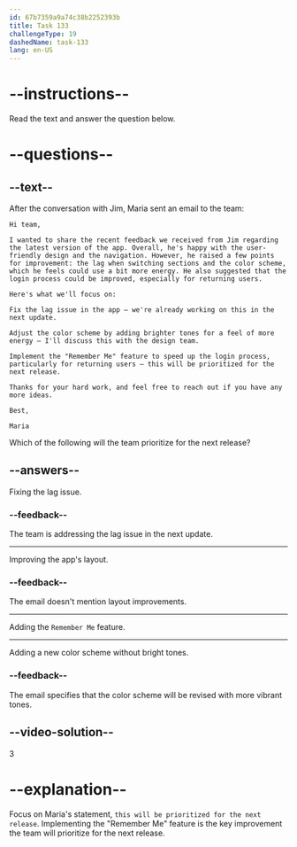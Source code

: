 ```yaml
---
id: 67b7359a9a74c38b2252393b
title: Task 133
challengeType: 19
dashedName: task-133
lang: en-US
---
```


<!-- READING -->

# --instructions--

Read the text and answer the question below.

# --questions--

## --text--

After the conversation with Jim, Maria sent an email to the team:

`Hi team,`

`I wanted to share the recent feedback we received from Jim regarding the latest version of the app. Overall, he's happy with the user-friendly design and the navigation. However, he raised a few points for improvement: the lag when switching sections and the color scheme, which he feels could use a bit more energy. He also suggested that the login process could be improved, especially for returning users.`

`Here's what we'll focus on:`

`Fix the lag issue in the app – we're already working on this in the next update.`

`Adjust the color scheme by adding brighter tones for a feel of more energy – I'll discuss this with the design team.`

`Implement the "Remember Me" feature to speed up the login process, particularly for returning users – this will be prioritized for the next release.`

`Thanks for your hard work, and feel free to reach out if you have any more ideas.`

`Best,`

`Maria`

Which of the following will the team prioritize for the next release?

## --answers--

Fixing the lag issue.

### --feedback--

The team is addressing the lag issue in the next update.

---

Improving the app's layout.

### --feedback--

The email doesn't mention layout improvements.

---

Adding the `Remember Me` feature.

---

Adding a new color scheme without bright tones.

### --feedback--

The email specifies that the color scheme will be revised with more vibrant tones.

## --video-solution--

3

# --explanation--

Focus on Maria's statement, `this will be prioritized for the next release`. Implementing the "Remember Me" feature is the key improvement the team will prioritize for the next release.
